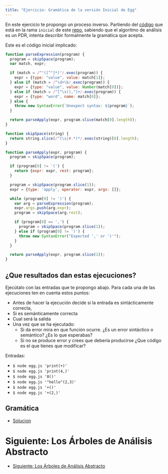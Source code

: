 ```yaml
---
title: "Ejercicio: Gramática de la versión Inicial de Egg"
---
```


En este ejercicio te propongo un proceso inverso.
Partiendo del [código](https://github.com/ULL-ESIT-PL-1617/egg/tree/inicial)
que está en la rama `inicial` de este [repo](https://github.com/ULL-ESIT-PL-1617/egg/),
sabiendo que el algoritmo de análisis es un PDR,
intenta describir formalmente la gramática
que acepta.

Este es el código inicial implicado:

```js
function parseExpression(program) {
  program = skipSpace(program);
  var match, expr;

  if (match = /^"([^"]*)"/.exec(program)) {
    expr = {type: "value", value: match[1]};
  } else if (match = /^\d+\b/.exec(program)) {
    expr = {type: "value", value: Number(match[0])};
  } else if (match = /^[^\s(),"]+/.exec(program)) {
    expr = {type: "word", name: match[0]};
  } else {
    throw new SyntaxError(`Unexpect syntax: ${program}`);
  }

  return parseApply(expr, program.slice(match[0].length));
}

function skipSpace(string) {
  return string.slice(/^(\s|#.*)*/.exec(string)[0].length);
}

function parseApply(expr, program) {
  program = skipSpace(program);

  if (program[0] != '(') {
    return {expr: expr, rest: program};
  }

  program = skipSpace(program.slice(1));
  expr = {type: 'apply', operator: expr, args: []};

  while (program[0] != ')') {
    var arg = parseExpression(program);
    expr.args.push(arg.expr);
    program = skipSpace(arg.rest);

    if (program[0] == ',') {
      program = skipSpace(program.slice(1));
    } else if (program[0] != ')') {
      throw new SyntaxError("Expected ',' or ')'");
    }
  }

  return parseApply(expr, program.slice(1));
}
```

## ¿Que resultados dan estas ejecuciones?

Ejecútalo con las entradas que te propongo abajo.
Para cada una de las ejecuciones ten en cuenta estos puntos:

* Antes de hacer la ejecución  decide si la entrada es sintácticamente correcta,
* Si es semánticamente correcta
* Cual será la salida
* Una vez que se ha ejecutado:
  *  Si da error mira en que función ocurre. ¿Es un error sintáctico o semántico? ¿Es lo que esperabas?
  * Si no se produce error y crees que debería producirse ¿Que código es el que tienes que modificar?

Entradas:

* `$ node egg.js 'print(+)'`
* `$ node egg.js 'print(4,)'`
* `$ node egg.js '8()'`
* `$ node egg.js '"hello"(2,3)'`
* `$ node egg.js '+()'`
* `$ node egg.js '+(2,)'`

## Gramática

* [Solucion](solucion-ejercicio-gramar-egg-inicial)

# Siguiente: Los Árboles de Análisis Abstracto

* [Siguiente: Los Árboles de Análisis Abstracto](ast-description)
  